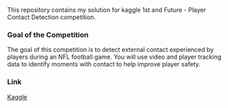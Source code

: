 This repository contains my solution for kaggle 1st and Future - Player Contact Detection competition.

### Goal of the Competition
The goal of this competition is to detect external contact experienced by players during an NFL football game. You will use video and player tracking data to identify moments with contact to help improve player safety.

### Link
[Kaggle](https://www.kaggle.com/competitions/nfl-player-contact-detection/)